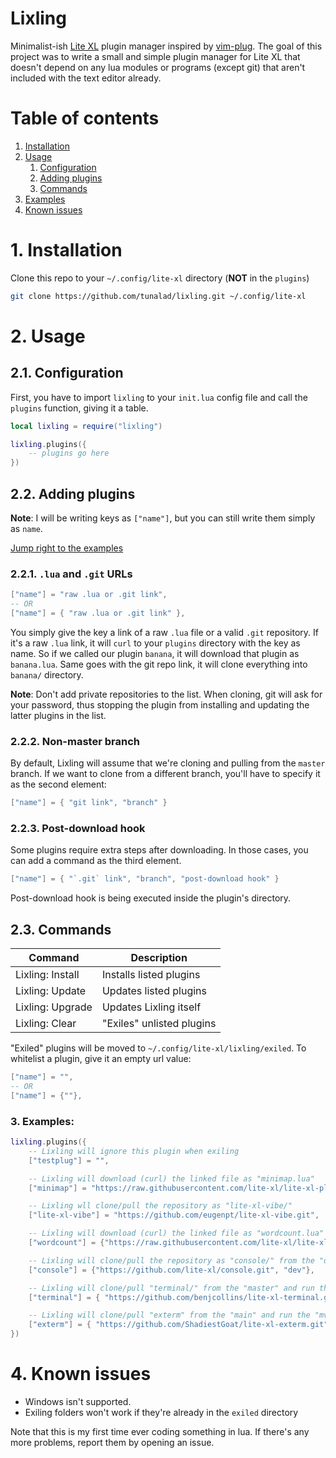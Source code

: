 # Lixling

Minimalist-ish [Lite XL](https://lite-xl.com/) plugin manager inspired by [ vim-plug](https://github.com/junegunn/vim-plug).
The goal of this project was to write a small and simple plugin manager for Lite XL that doesn't depend on any lua modules or programs (except git) that aren't included with the text editor already.

# Table of contents

1. [Installation](#1-installation)
2. [Usage](#2-usage)
    1. [Configuration](#21-configuration)
    2. [Adding plugins](#22-adding-plugins)
    3. [Commands](#23-commands)
3. [Examples](#3-examples)
4. [Known issues](#4-known-issues)

# 1. Installation

Clone this repo to your `~/.config/lite-xl` directory (**NOT** in the `plugins`)

```sh
git clone https://github.com/tunalad/lixling.git ~/.config/lite-xl
```

# 2. Usage

## 2.1. Configuration

First, you have to import `lixling` to your `init.lua` config file and call the `plugins` function, giving it a table.

```lua
local lixling = require("lixling")

lixling.plugins({
    -- plugins go here
})
```

## 2.2. Adding plugins

**Note**: I will be writing keys as `["name"]`, but you can still write them simply as `name`.

[Jump right to the examples](#examples)

### 2.2.1. `.lua` and `.git` URLs

```lua
["name"] = "raw .lua or .git link",
-- OR
["name"] = { "raw .lua or .git link" },
```

You simply give the key a link of a raw `.lua` file or a valid `.git` repository. If it's a raw `.lua` link, it will `curl` to your `plugins` directory with the key as name. So if we called our plugin `banana`, it will download that plugin as `banana.lua`. Same goes with the git repo link, it will clone everything into `banana/` directory.

**Note**: Don't add private repositories to the list. When cloning, git will ask for your password, thus stopping the plugin from installing and updating the latter plugins in the list.

### 2.2.2. Non-master branch

By default, Lixling will assume that we're cloning and pulling from the `master` branch. If we want to clone from a different branch, you'll have to specify it as the second element:

```lua
["name"] = { "git link", "branch" }
```

### 2.2.3. Post-download hook

Some plugins require extra steps after downloading. In those cases, you can add a command as the third element.

```lua
["name"] = { "`.git` link", "branch", "post-download hook" }
```

Post-download hook is being executed inside the plugin's directory.

## 2.3. Commands

| Command          | Description               |
| ---------------- | ------------------------- |
| Lixling: Install | Installs listed plugins   |
| Lixling: Update  | Updates listed plugins    |
| Lixling: Upgrade | Updates Lixling itself    |
| Lixling: Clear   | "Exiles" unlisted plugins |

"Exiled" plugins will be moved to `~/.config/lite-xl/lixling/exiled`.
To whitelist a plugin, give it an empty url value:

```lua
["name"] = "",
-- OR
["name"] = {""},
```

### 3. Examples:

```lua
lixling.plugins({
    -- Lixling will ignore this plugin when exiling
    ["testplug"] = "",

    -- Lixling will download (curl) the linked file as "minimap.lua"
    ["minimap"] = "https://raw.githubusercontent.com/lite-xl/lite-xl-plugins/master/plugins/minimap.lua",

    -- Lixling wll clone/pull the repository as "lite-xl-vibe/"
    ["lite-xl-vibe"] = "https://github.com/eugenpt/lite-xl-vibe.git",

    -- Lixling will download (curl) the linked file as "wordcount.lua"
    ["wordcount"] = {"https://raw.githubusercontent.com/lite-xl/lite-xl-plugins/master/plugins/wordcount.lua"},

    -- Lixling will clone/pull the repository as "console/" from the "dev" branch
    ["console"] = {"https://github.com/lite-xl/console.git", "dev"},

    -- Lixling will clone/pull "terminal/" from the "master" and run the "make release" command
    ["terminal"] = { "https://github.com/benjcollins/lite-xl-terminal.git", "master", "make release" },

    -- Lixling will clone/pull "exterm" from the "main" and run the "mv exterm.lua init.lua" command
    ["exterm"] = { "https://github.com/ShadiestGoat/lite-xl-exterm.git", "main", "mv exterm.lua init.lua" },
})
```

# 4. Known issues

-   Windows isn't supported.
-   Exiling folders won't work if they're already in the `exiled` directory

Note that this is my first time ever coding something in lua. If there's any more problems, report them by opening an issue.
